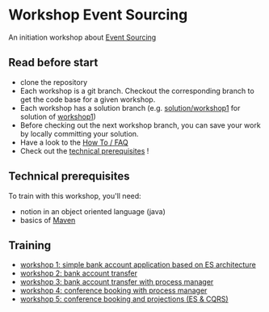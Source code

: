 # Workshop Event Sourcing

An initiation workshop about [Event Sourcing](https://martinfowler.com/eaaDev/EventSourcing.html)

## Read before start
* clone the repository
* Each workshop is a git branch. Checkout the corresponding branch to get the code base for a given workshop.
* Each workshop has a solution branch (e.g. [solution/workshop1](../solution/workshop1) for solution of [workshop1](../workshop1))
* Before checking out the next workshop branch, you can save your work by locally committing your solution.
* Have a look to the [How To / FAQ](HOWTO.md)
* Check out the [technical prerequisites](#technical_prerequisites) !

## Technical prerequisites 
To train with this workshop, you'll need:
* notion in an object oriented language (java)
* basics of [Maven](https://maven.apache.org/guides/getting-started/maven-in-five-minutes.html)

## Training
* [workshop 1: simple bank account application based on ES architecture](../workshop1/workshop1-bank_account.md) 
* [workshop 2: bank account transfer](../workshop2/workshop2-bank_account_transfer.md) 
* [workshop 3: bank account transfer with process manager](../workshop3/workshop3-bank_account_transfder_with_process_manager.md) 
* [workshop 4: conference booking with process manager](../workshop4/workshop4-conference_booking.md) 
* [workshop 5: conference booking and projections (ES & CQRS)](../workshop5/workshop5-projections.md) 


